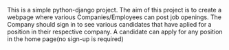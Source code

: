 This is a simple python-django project.
The aim of this project is to create a webpage where various Companies/Employees can post job openings.
The Company should sign in to see various candidates that have aplied for a position in their respective company.
A candidate can apply for any position in the home page(no sign-up is required)